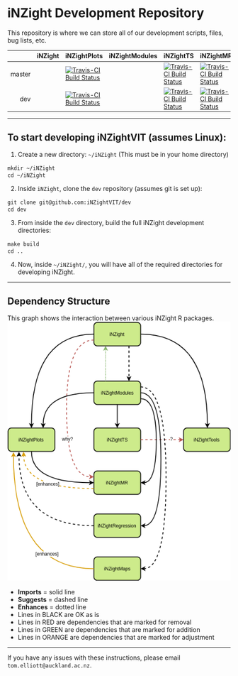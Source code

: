 # iNZight Development Repository

This repository is where we can store all of our development scripts, files, bug lists, etc.

||iNZight|iNZightPlots|iNZightModules|iNZightTS|iNZightMR|iNZightRegression|iNZightMaps|iNZightTools|vit|
|--:|:--|:--|:--|:--|:--|:--|:--|:--|:--|
|master||[![Travis-CI Build Status](https://travis-ci.org/iNZightVIT/iNZightPlots.svg?branch=master)](https://travis-ci.org/iNZightVIT/iNZightPlots)||[![Travis-CI Build Status](https://travis-ci.org/iNZightVIT/iNZightTS.svg?branch=master)](https://travis-ci.org/iNZightVIT/iNZightTS)|[![Travis-CI Build Status](https://travis-ci.org/iNZightVIT/iNZightMR.svg?branch=master)](https://travis-ci.org/iNZightVIT/iNZightMR)|[![Travis-CI Build Status](https://travis-ci.org/iNZightVIT/iNZightRegression.svg?branch=master)](https://travis-ci.org/iNZightVIT/iNZightRegression)|[![Travis-CI Build Status](https://travis-ci.org/iNZightVIT/iNZightMaps.svg?branch=master)](https://travis-ci.org/iNZightVIT/iNZightMaps)|[![Travis-CI Build Status](https://travis-ci.org/iNZightVIT/iNZightTools.svg?branch=master)](https://travis-ci.org/iNZightVIT/iNZightTools)||
|dev||[![Travis-CI Build Status](https://travis-ci.org/iNZightVIT/iNZightPlots.svg?branch=dev)](https://travis-ci.org/iNZightVIT/iNZightPlots)||[![Travis-CI Build Status](https://travis-ci.org/iNZightVIT/iNZightTS.svg?branch=dev)](https://travis-ci.org/iNZightVIT/iNZightTS)|[![Travis-CI Build Status](https://travis-ci.org/iNZightVIT/iNZightMR.svg?branch=dev)](https://travis-ci.org/iNZightVIT/iNZightMR)|[![Travis-CI Build Status](https://travis-ci.org/iNZightVIT/iNZightRegression.svg?branch=dev)](https://travis-ci.org/iNZightVIT/iNZightRegression)|[![Travis-CI Build Status](https://travis-ci.org/iNZightVIT/iNZightMaps.svg?branch=dev)](https://travis-ci.org/iNZightVIT/iNZightMaps)|[![Travis-CI Build Status](https://travis-ci.org/iNZightVIT/iNZightTools.svg?branch=dev)](https://travis-ci.org/iNZightVIT/iNZightTools)||

***
## To start developing iNZightVIT (assumes Linux):

1) Create a new directory: `~/iNZight`
   (This must be in your home directory)
```
mkdir ~/iNZight
cd ~/iNZight
```

2) Inside `iNZight`, clone the `dev` repository (assumes git is set up):
```
git clone git@github.com:iNZightVIT/dev
cd dev
```

3) From inside the `dev` directory, build the full iNZight development directories:
```
make build
cd ..
```

4) Now, inside `~/iNZight/`, you will have all of the required directories for
   developing iNZight.

***
## Dependency Structure

This graph shows the interaction between various iNZight R packages.
![Diagram](https://raw.githubusercontent.com/iNZightVIT/dev/master/iNZight_dependencies.png)

* __Imports__ = solid line
* __Suggests__ = dashed line
* __Enhances__ = dotted line
* Lines in BLACK are OK as is
* Lines in RED are dependencies that are marked for removal
* Lines in GREEN are dependencies that are marked for addition
* Lines in ORANGE are dependencies that are marked for adjustment


***


If you have any issues with these instructions, please email `tom.elliott@auckland.ac.nz`.
